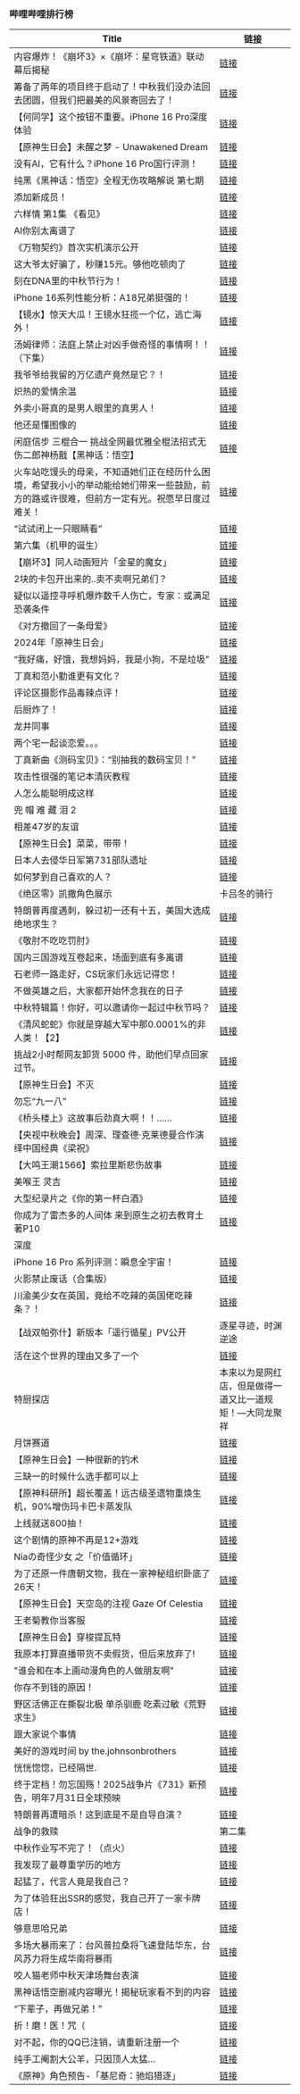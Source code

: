 ### 哔哩哔哩排行榜 
| **Title** | **链接** |
| ----- | ---- |
| 内容爆炸！《崩坏3》×《崩坏：星穹铁道》联动幕后揭秘 | [链接](https://b23.tv/BV1YUtVeREs3) |
| 筹备了两年的项目终于启动了！中秋我们没办法回去团圆，但我们把最美的风景寄回去了！ | [链接](https://b23.tv/BV1SYtYeqEMT) |
| 【何同学】这个按钮不重要。iPhone 16 Pro深度体验 | [链接](https://b23.tv/BV1zWtjezEAL) |
| 【原神生日会】未醒之梦 - Unawakened Dream | [链接](https://b23.tv/BV1Xs4meLEWL) |
| 没有AI，它有什么？iPhone 16 Pro国行评测！ | [链接](https://b23.tv/BV1yXtjeSEDZ) |
| 纯黑《黑神话：悟空》全程无伤攻略解说 第七期 | [链接](https://b23.tv/BV1jJtGedEkF) |
| 添加新成员！ | [链接](https://b23.tv/BV1RCteeUEHp) |
| 六样情 第1集 《看见》 | [链接](https://b23.tv/BV1YptMeMEcV) |
| AI你别太离谱了 | [链接](https://b23.tv/BV1RCteeUEAx) |
| 《万物契约》首次实机演示公开 | [链接](https://b23.tv/BV1fwt7ekECF) |
| 这大爷太好骗了，秒赚15元。够他吃顿肉了 | [链接](https://b23.tv/BV1RutLeFEwn) |
| 刻在DNA里的中秋节行为！ | [链接](https://b23.tv/BV1dNtse9En8) |
| iPhone 16系列性能分析：A18兄弟挺强的！ | [链接](https://b23.tv/BV178tEeVEMD) |
| 【镜水】惊天大瓜！王镜水狂揽一个亿，逃亡海外！ | [链接](https://b23.tv/BV16YtsevEfg) |
| 汤姆律师：法庭上禁止对凶手做奇怪的事情啊！！（下集） | [链接](https://b23.tv/BV14athe8Emh) |
| 我爷爷给我留的万亿遗产竟然是它？！ | [链接](https://b23.tv/BV1G3tieJET7) |
| 炽热的爱情余温 | [链接](https://b23.tv/BV1HutWeAEvP) |
| 外卖小哥真的是男人眼里的真男人！ | [链接](https://b23.tv/BV1AgtxegEj5) |
| 他还是懂图像的 | [链接](https://b23.tv/BV152tsedEXc) |
| 闲庭信步 三棍合一 挑战全网最优雅全棍法招式无伤二郎神杨戬【黑神话：悟空】 | [链接](https://b23.tv/BV15EtgeUEaD) |
| 火车站吃馒头的母亲，不知道她们正在经历什么困境，希望我小小的举动能给她们带来一些鼓励，前方的路或许很难，但前方一定有光。祝愿早日度过难关！ | [链接](https://b23.tv/BV1fRtYepEhu) |
| “试试闭上一只眼睛看” | [链接](https://b23.tv/BV1MntieVEje) |
| 第六集（机甲的诞生） | [链接](https://b23.tv/BV19htxedEYV) |
| 【崩坏3】同人动画短片「金星的魔女」 | [链接](https://b23.tv/BV1R849eKE8h) |
| 2块的卡包开出来的..卖不卖啊兄弟们？ | [链接](https://b23.tv/BV1j1tse4EMK) |
| 疑似以遥控寻呼机爆炸数千人伤亡，专家：或满足恐袭条件 | [链接](https://b23.tv/BV1QVtLe4EQd) |
| 《对方撤回了一条母爱》 | [链接](https://b23.tv/BV1VNtee1EFt) |
| 2024年「原神生日会」 | [链接](https://b23.tv/BV1HE4depEtz) |
| “我好痛，好饿，我想妈妈，我是小狗，不是垃圾” | [链接](https://b23.tv/BV17K4RekEkj) |
| 丁真和范小勤谁更有文化？ | [链接](https://b23.tv/BV1LDtKe3EYn) |
| 评论区摄影作品毒辣点评！ | [链接](https://b23.tv/BV1NLt8epEKs) |
| 后厨炸了！ | [链接](https://b23.tv/BV188tge3EDA) |
| 龙井同事 | [链接](https://b23.tv/BV1zEt5eNEbY) |
| 两个宅一起谈恋爱。。。 | [链接](https://b23.tv/BV1QbtWeEEXL) |
| 丁真新曲《测码宝贝》：“别抽我的数码宝贝！” | [链接](https://b23.tv/BV1eNtieWEZH) |
| 攻击性很强的笔记本清灰教程 | [链接](https://b23.tv/BV19mtie9ECb) |
| 人怎么能聪明成这样 | [链接](https://b23.tv/BV1ZiteeWEM7) |
| 兜 帽 难 藏 泪 2 | [链接](https://b23.tv/BV1VFtae3E4E) |
| 相差47岁的友谊 | [链接](https://b23.tv/BV1xt4Re4E6u) |
| 【原神生日会】菜菜，带带！ | [链接](https://b23.tv/BV1wjtNe1ESW) |
| 日本人去侵华日军第731部队遗址 | [链接](https://b23.tv/BV1NktWe6ERE) |
| 如何梦到自己喜欢的人？ | [链接](https://b23.tv/BV1fg4meRE3U) |
| 《绝区零》凯撒角色展示 | 卡吕冬的骑行 | [链接](https://b23.tv/BV1ektXeAEcW) |
| 特朗普再度遇刺，躲过初一还有十五，美国大选成绝地求生？ | [链接](https://b23.tv/BV1LDtbezE9o) |
| 《敬肘不吃吃罚肘》 | [链接](https://b23.tv/BV1zQtYesESa) |
| 国内三国游戏互卷起来，场面到底有多离谱 | [链接](https://b23.tv/BV1jUt4eAE63) |
| 石老师一路走好，CS玩家们永远记得您！ | [链接](https://b23.tv/BV1uCtjedELw) |
| 不做英雄之后，大家都开始怀念我在的日子 | [链接](https://b23.tv/BV1p1tYebEUW) |
| 中秋特辑篇！你好，可以邀请你一起过中秋节吗？ | [链接](https://b23.tv/BV1HktheXE4N) |
| 《清风蛇蛇》你就是穿越大军中那0.0001%的非人类！【2】 | [链接](https://b23.tv/BV1PRtjeEEG9) |
| 挑战2小时帮网友卸货 5000 件，助他们早点回家过节。 | [链接](https://b23.tv/BV1Ntt4e1EzR) |
| 【原神生日会】不灭 | [链接](https://b23.tv/BV1ar4deqETS) |
| 勿忘“九一八” | [链接](https://b23.tv/BV11Et3eqE4J) |
| 《桥头楼上》这故事后劲真大啊！！…… | [链接](https://b23.tv/BV1o1tLevELX) |
| 【央视中秋晚会】周深、理查德·克莱德曼合作演绎中国经典《梁祝》 | [链接](https://b23.tv/BV1JRtvecE9v) |
| 【大鸣王潮1566】索拉里斯悲伤故事 | [链接](https://b23.tv/BV1vptYe5Eu7) |
| 美喉王 灵吉 | [链接](https://b23.tv/BV1jvtae7ERZ) |
| 大型纪录片之《你的第一杯白酒》 | [链接](https://b23.tv/BV1zVtYeHEp2) |
| 你成为了雷杰多的人间体 来到原生之初去教育土著P10 | [链接](https://b23.tv/BV1vwteemEpx) |
| 深度|| 隋末的乱世有多残酷？李世民接手了怎样的跌停大盘？ | [链接](https://b23.tv/BV13ktEeNEoK) |
| iPhone 16 Pro 系列评测：瞬息全宇宙！ | [链接](https://b23.tv/BV1pGt5euEyh) |
| 火影禁止废话（合集版） | [链接](https://b23.tv/BV1mCtxe2EHJ) |
| 川渝美少女在英国，竟给不吃辣的英国佬吃辣条？！ | [链接](https://b23.tv/BV15KtieXEDL) |
| 【战双帕弥什】新版本「遥行循星」PV公开 | 逐星寻迹，时渊逆途 | [链接](https://b23.tv/BV1git5eXECF) |
| 活在这个世界的理由又多了一个 | [链接](https://b23.tv/BV1awtEeaEwJ) |
| 特厨探店 |本来以为是网红店，但是做得一道又比一道规矩！—大同龙聚祥 | [链接](https://b23.tv/BV1RFt3eSEiK) |
| 月饼赛道 | [链接](https://b23.tv/BV1Gdt4etE6D) |
| 【原神生日会】一种很新的钓术 | [链接](https://b23.tv/BV1uC49etEcY) |
| 三缺一的时候什么选手都可以上 | [链接](https://b23.tv/BV1uBt5eHExN) |
| 【原神科研所】超长覆盖！远古级圣遗物重焕生机，90%增伤玛卡巴卡蒸发队 | [链接](https://b23.tv/BV1wJt8eSEkm) |
| 上线就送800抽！ | [链接](https://b23.tv/BV1sBthexE8u) |
| 这个剧情的原神不再是12+游戏 | [链接](https://b23.tv/BV1a3tseSEbK) |
| Niaの奇怪少女 之「价值循环」 | [链接](https://b23.tv/BV1fVtWebEiN) |
| 为了还原一件唐朝文物，我在一家神秘组织卧底了26天！ | [链接](https://b23.tv/BV1titYevEzT) |
| 【原神生日会】天空岛的注视  Gaze Of Celestia | [链接](https://b23.tv/BV1BR4meREwA) |
| 王老菊教你当客服 | [链接](https://b23.tv/BV1fataeEEST) |
| 【原神生日会】穿梭提瓦特 | [链接](https://b23.tv/BV1eL4oeVEet) |
| 我原本打算直播带货不卖假货，但后来放弃了! | [链接](https://b23.tv/BV1SJtLeWEtT) |
| "谁会和在本上画动漫角色的人做朋友啊" | [链接](https://b23.tv/BV1H1tYebERn) |
| 你存不到钱的原因！ | [链接](https://b23.tv/BV1JYtee4Eeq) |
| 野区活佛正在撕裂北极 单杀驯鹿 吃素过敏《荒野求生》 | [链接](https://b23.tv/BV1fiteeWET2) |
| 跟大家说个事情 | [链接](https://b23.tv/BV1TXtneKEXp) |
| 美好的游戏时间 by the.johnsonbrothers | [链接](https://b23.tv/BV1vwt3eJEmv) |
| 恍恍惚惚，已经隔世. | [链接](https://b23.tv/BV1nJ4deQE9j) |
| 终于定档！勿忘国殇！2025战争片《731》新预告，明年7月31日全球预映 | [链接](https://b23.tv/BV1BdtgeWEGY) |
| 特朗普再遭暗杀！这到底是不是自导自演？ | [链接](https://b23.tv/BV1DCt8eAERz) |
| 战争的救赎|第二集 | [链接](https://b23.tv/BV1RytVetEqB) |
| 中秋作业写不完了！（点火） | [链接](https://b23.tv/BV1uKt8ebEeC) |
| 我发现了最尊重学历的地方 | [链接](https://b23.tv/BV1NAtWeTEdW) |
| 起猛了，代言人竟是我自己？ | [链接](https://b23.tv/BV1GBtjeFEAa) |
| 为了体验狂出SSR的感觉，我自己开了一家卡牌店！ | [链接](https://b23.tv/BV1FgtHe9E6U) |
| 够意思哈兄弟 | [链接](https://b23.tv/BV13dt4etE6n) |
| 多场大暴雨来了：台风普拉桑将飞速登陆华东，台风苏力将生成华南将暴雨 | [链接](https://b23.tv/BV1THtiekEYS) |
| 咬人猫老师中秋天津场舞台表演 | [链接](https://b23.tv/BV16StYedErC) |
| 黑神话悟空删减内容曝光！揭秘玩家看不到的内容 | [链接](https://b23.tv/BV1WPtHeZEPW) |
| “下辈子，再做兄弟！” | [链接](https://b23.tv/BV1AytHehEc2) |
| 折！磨！医！咒（ | [链接](https://b23.tv/BV1S2t8ecEtJ) |
| 对不起，你的QQ已注销，请重新注册一个 | [链接](https://b23.tv/BV1XB4deBECh) |
| 纯手工阉割大公羊，只因顶人太猛… | [链接](https://b23.tv/BV1wVtxeME6w) |
| 《原神》角色预告-「基尼奇：驰焰猎逐」 | [链接](https://b23.tv/BV14btKexECe) |
